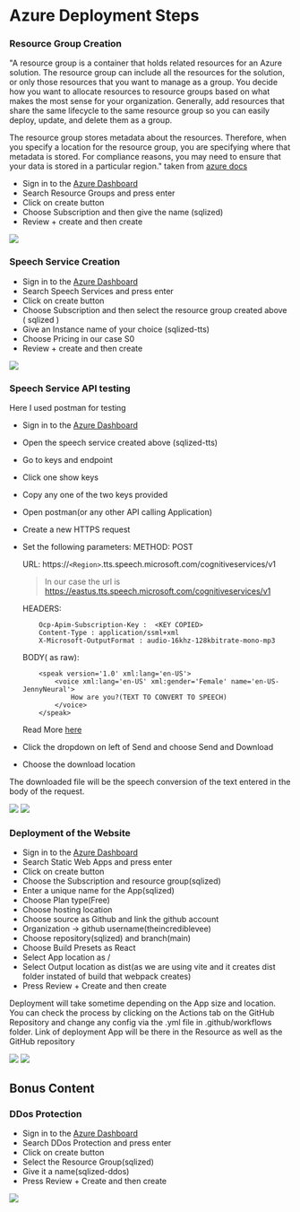 # Azure Deployment Steps

### Resource Group Creation

"A resource group is a container that holds related resources for an Azure solution. The resource group can include all the resources for the solution, or only those resources that you want to manage as a group. You decide how you want to allocate resources to resource groups based on what makes the most sense for your organization. Generally, add resources that share the same lifecycle to the same resource group so you can easily deploy, update, and delete them as a group.

The resource group stores metadata about the resources. Therefore, when you specify a location for the resource group, you are specifying where that metadata is stored. For compliance reasons, you may need to ensure that your data is stored in a particular region." taken from [azure docs](https://docs.microsoft.com/en-us/azure/azure-resource-manager/management/manage-resource-groups-portal)

* Sign in to the [Azure Dashboard](https://portal.azure.com/)
* Search Resource Groups and press enter
* Click on create button
* Choose Subscription and then give the name (sqlized) 
* Review + create and then create

<img src="./Screenshots/static/Azure/resource_group.png">

### Speech Service Creation

* Sign in to the [Azure Dashboard](https://portal.azure.com)
* Search Speech Services and press enter
* Click on create button
* Choose Subscription and then select the resource group created above ( sqlized )
* Give an Instance name of your choice (sqlized-tts)
* Choose Pricing in our case S0
* Review + create and then create

<img src="./Screenshots/static/Azure/speech_services.png">

### Speech Service API testing

Here I used postman for testing

* Sign in to the [Azure Dashboard](https://portal.azure.com)
* Open the speech service created above (sqlized-tts)
* Go to keys and endpoint
* Click one show keys
* Copy any one of the two keys provided
* Open postman(or any other API calling Application)
* Create a new HTTPS request
* Set the following parameters:
    METHOD:     POST

    URL:    https://`<Region>`.tts.speech.microsoft.com/cognitiveservices/v1
    >In our case the url is https://eastus.tts.speech.microsoft.com/cognitiveservices/v1

    HEADERS:    
    ```
        Ocp-Apim-Subscription-Key :  <KEY COPIED>
        Content-Type : application/ssml+xml
        X-Microsoft-OutputFormat : audio-16khz-128kbitrate-mono-mp3
    ```
    BODY( as raw):  
    ```     
        <speak version='1.0' xml:lang='en-US'>
            <voice xml:lang='en-US' xml:gender='Female' name='en-US-JennyNeural'>
                How are you?(TEXT TO CONVERT TO SPEECH)
            </voice>
        </speak>
    ```
    Read More [here](https://docs.microsoft.com/en-us/azure/cognitive-services/speech-service/rest-text-to-speech)
* Click the dropdown on left of Send and choose Send and Download
* Choose the download location

The downloaded file will be the speech conversion of the text entered in the body of the request.

<img src="./Screenshots/static/Azure/sqlized-tts.png">

<img src="./Screenshots/static/Azure/postman.png">


### Deployment of the Website

* Sign in to the [Azure Dashboard](https://portal.azure.com)
* Search Static Web Apps and press enter
* Click on create button
* Choose the Subscription and resource group(sqlized)
* Enter a unique name for the App(sqlized)
* Choose Plan type(Free)
* Choose hosting location
* Choose source as Github and link the github account
* Organization -> github username(theincrediblevee)
* Choose repository(sqlized) and branch(main)
* Choose Build Presets as React
* Select App location as / 
* Select Output location as dist(as we are using vite and it creates dist folder instated of build that webpack creates)
* Press Review + Create and then create

Deployment will take sometime depending on the App size and location. 
You can check the process by clicking on the Actions tab on the GitHub Repository and change any config via the .yml file in .github/workflows folder.
Link of deployment App will be there in the Resource as well as the GitHub repository

<img src="./Screenshots/static/Azure/static_apps_1.png">

<img src="./Screenshots/static/Azure/static_apps_2.png">


## Bonus Content

### DDos Protection

* Sign in to the [Azure Dashboard](https://portal.azure.com)
* Search DDos Protection and press enter
* Click on create button
* Select the Resource Group(sqlized)
* Give it a name(sqlized-ddos)
* Press Review + Create and then create

<img src="./Screenshots/static/Azure/sqlized-ddos.png">




